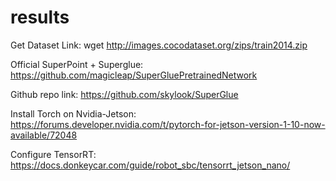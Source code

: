 # results

Get Dataset Link: wget http://images.cocodataset.org/zips/train2014.zip


Official SuperPoint + Superglue: https://github.com/magicleap/SuperGluePretrainedNetwork

Github repo link: https://github.com/skylook/SuperGlue

Install Torch on Nvidia-Jetson: https://forums.developer.nvidia.com/t/pytorch-for-jetson-version-1-10-now-available/72048

Configure TensorRT: https://docs.donkeycar.com/guide/robot_sbc/tensorrt_jetson_nano/
